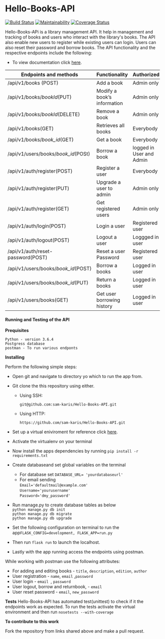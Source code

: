 # Hello-Books-API
[![Build Status](https://travis-ci.org/sam-karis/Hello-Books-API.svg?branch=master)](https://travis-ci.org/sam-karis/Hello-Books-API)  [![Maintainability](https://api.codeclimate.com/v1/badges/6a4b6e3805c74b78d14f/maintainability)](https://codeclimate.com/github/sam-karis/Hello-Books-API/maintainability) [![Coverage Status](https://coveralls.io/repos/github/sam-karis/Hello-Books-API/badge.svg?branch=Challenge-Three)](https://coveralls.io/github/sam-karis/Hello-Books-API?branch=Challenge-Three)

Hello-Books-APi is a library management API. It help in management and tracking of books and users who interact with the library's books. The API also enable new users to register while existing users can login. Users can also reset their password and borrow books.
The API functionality and the respective endpoints include the following:  

- To view documentation click [here](https://hellobookapi.docs.apiary.io/).   

|Endpoints and methods               | Functionality              |Authorized|
|------------------------------------|----------------------------|---------------------
|/api/v1/books (POST)                |Add a book                  | Admin only               
|/api/v1/books/*bookId*(PUT)         |Modify a book’s information | Admin only
|/api/v1/books/*bookId*(DELETE)      |Remove a book               | Admin only
|/api/v1/books(GET)                  |Retrieves all books         | Everybody
|/api/v1/books/*book_id*(GET)        |Get a book                  | Everybody
|/api/v1/users/books/*book_id*(POSt) |Borrow a book               | logged in User and Admin
|/api/v1/auth/register(POST)         |Register a user             | Everybody
|/api/v1/auth/register(PUT)          |Upgrade a user to admin     | Admin only
|/api/v1/auth/register(GET)          |Get registered users        | Admin only
|/api/v1/auth/login(POST)            |Login a user                | Registered user
|/api/v1/auth/logout(POST)           |Logout a user               | Loggged in user
|/api/v1/auth/reset-password(POST)   |Reset a user Password       | Registered user
|/api/v1/users/books/*book_id*(POST) |Borrow a books              |Logged in user
|/api/v1/users/books/*book_id*(PUT)  |Return a books              |Logged in user
|/api/v1/users/books(GET)            |Get user borrowing history  |Logged in user

#### Running and Testing of the API

**Prequisites**
```
Python - version 3.6.4
Postgress database
postman - To run various endponts
```
**Installing**   

Perform the following simple steps:   
- Open git and navigate to directory yo which to run the app from.
- Git clone the this repository using either.
  - Using SSH:
    
    ``git@github.com:sam-karis/Hello-Books-API.git``
  
  - Using HTTP:
    
    ``https://github.com/sam-karis/Hello-Books-API.git``

- Set up a virtual eniviroment for reference click [here](http://docs.python-guide.org/en/latest/dev/virtualenvs/).

- Activate the virtualenv on your terminal

- Now install the apps dependencies by running `pip install -r requirements.txt`

- Create databaseand set global variables on the terminal  
  - For database set `DATABASE_URL= 'yourdatabaseurl'`
  - For email sending   
  `Email='defaultmail@example.com'`   
  `Username='yourusername'`   
  `Password='dmy_password'`

- Run manage.py to create database tables as below   
    `python manage.py db init`   
    `python manage.py db migrate`   
    `python manage.py db upgrade`


- Set the following configuration on terminal to run the app``FLASK_CONFIG=development, FLASK_APP=run.py``
- Then run ``flask run`` to launch the localhost.
- Lastly with the app running access the endpoints using postman.

While working with postman use the following attributes:
- For adding and editing books - ``title``, ``description``, ``edition``, ``author``
- User registration - ``name``, ``email`` ,``password``
- User login - ``email ``,  ``password``
- User logout, borrow  and returnbook,  - ``email``
- User reset password - ``email``,  ``new_password``

**Tests**
Hello-Books-API has automated test(unittest) to check if it the endpoints work as expected. To run the tests activate the virtual environment and then run `nosetests --with-coverage`

**To contribute to this work**

Fork the repository from links shared above and make a pull request.
